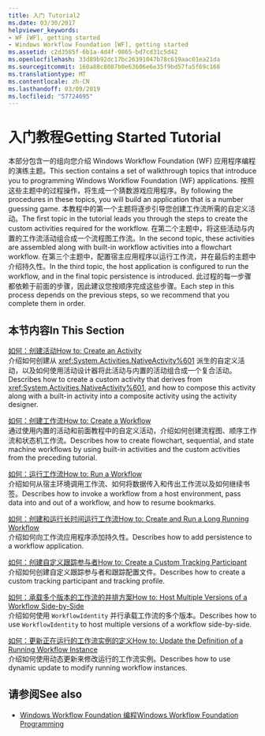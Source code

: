 ```yaml
---
title: 入门 Tutorial2
ms.date: 03/30/2017
helpviewer_keywords:
- WF [WF], getting started
- Windows Workflow Foundation [WF], getting started
ms.assetid: c2d3585f-6b1a-4d4f-9865-bd7cd31c5d42
ms.openlocfilehash: 33d89b92dc17bc26391047b78c619aac01ea21da
ms.sourcegitcommit: 160a88c8087b0e63606e6e35f9bd57fa5f69c168
ms.translationtype: MT
ms.contentlocale: zh-CN
ms.lasthandoff: 03/09/2019
ms.locfileid: "57724695"
---
```

# <a name="getting-started-tutorial"></a><span data-ttu-id="b8eaa-102">入门教程</span><span class="sxs-lookup"><span data-stu-id="b8eaa-102">Getting Started Tutorial</span></span>
<span data-ttu-id="b8eaa-103">本部分包含一的组向您介绍 Windows Workflow Foundation (WF) 应用程序编程的演练主题。</span><span class="sxs-lookup"><span data-stu-id="b8eaa-103">This section contains a set of walkthrough topics that introduce you to programming Windows Workflow Foundation (WF) applications.</span></span> <span data-ttu-id="b8eaa-104">按照这些主题中的过程操作，将生成一个猜数游戏应用程序。</span><span class="sxs-lookup"><span data-stu-id="b8eaa-104">By following the procedures in these topics, you will build an application that is a number guessing game.</span></span> <span data-ttu-id="b8eaa-105">本教程中的第一个主题将逐步引导您创建工作流所需的自定义活动。</span><span class="sxs-lookup"><span data-stu-id="b8eaa-105">The first topic in the tutorial leads you through the steps to create the custom activities required for the workflow.</span></span> <span data-ttu-id="b8eaa-106">在第二个主题中，将这些活动与内置的工作流活动组合成一个流程图工作流。</span><span class="sxs-lookup"><span data-stu-id="b8eaa-106">In the second topic, these activities are assembled along with built-in workflow activities into a flowchart workflow.</span></span> <span data-ttu-id="b8eaa-107">在第三个主题中，配置宿主应用程序以运行工作流，并在最后的主题中介绍持久性。</span><span class="sxs-lookup"><span data-stu-id="b8eaa-107">In the third topic, the host application is configured to run the workflow, and in the final topic persistence is introduced.</span></span> <span data-ttu-id="b8eaa-108">此过程的每一步骤都依赖于前面的步骤，因此建议您按顺序完成这些步骤。</span><span class="sxs-lookup"><span data-stu-id="b8eaa-108">Each step in this process depends on the previous steps, so we recommend that you complete them in order.</span></span>  
  
## <a name="in-this-section"></a><span data-ttu-id="b8eaa-109">本节内容</span><span class="sxs-lookup"><span data-stu-id="b8eaa-109">In This Section</span></span>  
 [<span data-ttu-id="b8eaa-110">如何：创建活动</span><span class="sxs-lookup"><span data-stu-id="b8eaa-110">How to: Create an Activity</span></span>](how-to-create-an-activity.md)  
 <span data-ttu-id="b8eaa-111">介绍如何创建从 <xref:System.Activities.NativeActivity%601> 派生的自定义活动，以及如何使用活动设计器将此活动与内置的活动组合成一个复合活动。</span><span class="sxs-lookup"><span data-stu-id="b8eaa-111">Describes how to create a custom activity that derives from <xref:System.Activities.NativeActivity%601>, and how to compose this activity along with a built-in activity into a composite activity using the activity designer.</span></span>  
  
 [<span data-ttu-id="b8eaa-112">如何：创建工作流</span><span class="sxs-lookup"><span data-stu-id="b8eaa-112">How to: Create a Workflow</span></span>](how-to-create-a-workflow.md)  
 <span data-ttu-id="b8eaa-113">通过使用内置的活动和前面教程中的自定义活动，介绍如何创建流程图、顺序工作流和状态机工作流。</span><span class="sxs-lookup"><span data-stu-id="b8eaa-113">Describes how to create flowchart, sequential, and state machine workflows by using built-in activities and the custom activities from the preceding tutorial.</span></span>  
  
 [<span data-ttu-id="b8eaa-114">如何：运行工作流</span><span class="sxs-lookup"><span data-stu-id="b8eaa-114">How to: Run a Workflow</span></span>](how-to-run-a-workflow.md)  
 <span data-ttu-id="b8eaa-115">介绍如何从宿主环境调用工作流、如何将数据传入和传出工作流以及如何继续书签。</span><span class="sxs-lookup"><span data-stu-id="b8eaa-115">Describes how to invoke a workflow from a host environment, pass data into and out of a workflow, and how to resume bookmarks.</span></span>  
  
 [<span data-ttu-id="b8eaa-116">如何：创建和运行长时间运行工作流</span><span class="sxs-lookup"><span data-stu-id="b8eaa-116">How to: Create and Run a Long Running Workflow</span></span>](how-to-create-and-run-a-long-running-workflow.md)  
 <span data-ttu-id="b8eaa-117">介绍如何向工作流应用程序添加持久性。</span><span class="sxs-lookup"><span data-stu-id="b8eaa-117">Describes how to add persistence to a workflow application.</span></span>  
  
 [<span data-ttu-id="b8eaa-118">如何：创建自定义跟踪参与者</span><span class="sxs-lookup"><span data-stu-id="b8eaa-118">How to: Create a Custom Tracking Participant</span></span>](how-to-create-a-custom-tracking-participant.md)  
 <span data-ttu-id="b8eaa-119">介绍如何创建自定义跟踪参与者和跟踪配置文件。</span><span class="sxs-lookup"><span data-stu-id="b8eaa-119">Describes how to create a custom tracking participant and tracking profile.</span></span>  
  
 [<span data-ttu-id="b8eaa-120">如何：承载多个版本的工作流的并排方案</span><span class="sxs-lookup"><span data-stu-id="b8eaa-120">How to: Host Multiple Versions of a Workflow Side-by-Side</span></span>](how-to-host-multiple-versions-of-a-workflow-side-by-side.md)  
 <span data-ttu-id="b8eaa-121">介绍如何使用 `WorkflowIdentity` 并行承载工作流的多个版本。</span><span class="sxs-lookup"><span data-stu-id="b8eaa-121">Describes how to use `WorkflowIdentity` to host multiple versions of a workflow side-by-side.</span></span>  
  
 [<span data-ttu-id="b8eaa-122">如何：更新正在运行的工作流实例的定义</span><span class="sxs-lookup"><span data-stu-id="b8eaa-122">How to: Update the Definition of a Running Workflow Instance</span></span>](how-to-update-the-definition-of-a-running-workflow-instance.md)  
 <span data-ttu-id="b8eaa-123">介绍如何使用动态更新来修改运行的工作流实例。</span><span class="sxs-lookup"><span data-stu-id="b8eaa-123">Describes how to use dynamic update to modify running workflow instances.</span></span>  
  
## <a name="see-also"></a><span data-ttu-id="b8eaa-124">请参阅</span><span class="sxs-lookup"><span data-stu-id="b8eaa-124">See also</span></span>
- [<span data-ttu-id="b8eaa-125">Windows Workflow Foundation 编程</span><span class="sxs-lookup"><span data-stu-id="b8eaa-125">Windows Workflow Foundation Programming</span></span>](programming.md)

